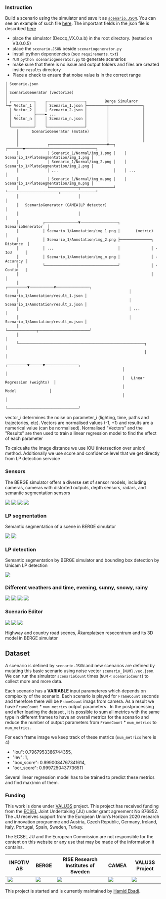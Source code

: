 ### Instruction
Build a scenario using the simulator and save it as [`scenario.JSON`](scenario.JSON). You can see an example of such file [here](scenario.JSON). The important fields in the json file is described [here](InputExample.JSON)

- place the simulator (Deccq_VX.0.a.b) in the root directory. (tested on V3.0.0.5)
- place the `scenario.JSON` beside `scenariogenerator.py`
- install python dependencies (see `requirements.txt`) 
- run `python scenariogenerator.py` to generate scenarios
- make sure that there is no issue and output folders and files are created inside `results` directory
- Place a check to ensure that noise value is in the correct range

```
│ Scenario.json
│
│ ScenarioGenerator (vectorize)
│
│ ┌──────────┐    ┌─────────────────┐        Berge Simularor
└─► Vector_1 │    │ Scenario_1.json ├─────────┬───────────────┐
  │ Vector_2 │    │ Scenario_2.json │         │               │
  │ ...      ├────► ...             │         │               │
  │ Vector_n │    │ Scenario_n.json │         │               │
  │          │    │                 │         │               │
  └──────────┘    └─────────────────┘         │               │
     │      ScenarioGenerator (mutate)        │               │
     │                                        │               │
     │                                        │               │
     │             ┌──────────────────────────▼──┐    ┌───────▼────────────────────────────────┐
     │             │ Scenario_1/Normal/img_1.png │    │ Scenario_1/PlateSegmentation/img_1.png │
     │             │ Scenario_1/Normal/img_2.png │    │ Scenario_1/PlateSegmentation/img_2.png │
     │             │ ...                         │    │ ...                                    │
     │             │ Scenario_1/Normal/img_m.png │    │ Scenario_1/PlateSegmentation/img_m.png │
     │             └─────────────┬───────────────┘    └───────────────────────┬────────────────┘
     │                           │                                            │
     │   ScenarioGenerator (CAMEA│LP detector)                                │
     │                           │                                            │
     │           ┌───────────────▼─────────────────┐       ScenarioGenerator  │
     │           │ Scenario_1/Annotation/img_1.png │       (metric)           │
     │           │ Scenario_1/Annotation/img_2.png ├──────────────┐ Distance  │
     │           │ ...                             │              │ -IoU      │
     │           │ Scenario_1/Annotation/img_m.png │              │ -Accuracy │
     │           └─────────────────────────────────┘              │ -Confid   |
     │                                                            │           │
     │                                                  ┌─────────▼───────────▼───────────────┐
     │                                                  │ Scenario_1/Annotation/result_1.json │
     │                                                  │ Scenario_1/Annotation/result_2.json │
     │                                                  │ ...                                 │
     │                                                  │ Scenario_1/Annotation/result_m.json │
     │                                                  └─────────────┬───────────────────────┘
     │                                                                │
     └─────────────────────────────────────────────────────────┐      │
                                                               │      │
                                                     ┌─────────▼──────▼───────────────┐
                                                     │                                │
                                                     │   Linear Regression (weights)  │
                                                     │            Model               │
                                                     │                                │
                                                     └────────────────────────────────┘                                                
```

vector_i determines the noise on parameter_i (lighting, time, paths and trajectories, etc).
Vectors are normalised values (-1, +1) and results are a numerical value (can be normalised). Normalised "Vectors" and the "Results" are then used to train a linear regression model to find the effect of each parameter  

To calcualte the image distance we use IOU (intersection over union) method. Additionally we use score and confidence level that we get directly from LP detection servcice





### Sensors
The BERGE simulator offers a diverse set of sensor models, including cameras, cameras with distorted outputs, depth sensors, radars, and semantic segmentation sensors 

![](logos/camera.png)
![](logos/distorted.png)
![](logos/depth.png)
![](logos/segmentation.png)

### LP segmentation
Semantic segmentation of a scene in BERGE simulator

![](logos/l5.png)
![](logos/l6.png)

### LP detection
Semantic segmentation by BERGE simulator and bounding box detection by Unicam LP detection

![](logos/sim-lp.png)

### Different weathers and time, evening, sunny, snowy, rainy
![](logos/x1.png)
![](logos/x2.png)
![](logos/x3.png)
![](logos/x4.png)

### Scenario Editor
![](logos/editr1.png)
![](logos/highway0.png)
![](logos/highway1.png)

Highway and country road scenes, Åkareplatsen resecentrum and its 3D model in BERGE simulator

## Dataset
A scenario is defined by  `scenario.JSON` and new scenarios are defined by mutating this basic scenario using noise vector `scenario_{NUM}.vec.json`.  We can run the simulator `scenarioCount` times (`NUM` < `scenarioCount`) to collect more and more data. 

Each scenario has a **VARIABLE** input parameteres which depends on complexity of the scenario.
Each scenario is played for `FrameCount` seconds and therefore there will be `FrameCount` imags from camera.
As a result we have `FrameCount` * `num_metrics` output parameters . In the postprocessing and after loading the dataset , it is possible to sum all metrics with the same type in different frames to have an overall metrics for the scenario and reduce the number of output parameters from `FrameCount` * `num_metrics` to `num_metrics`.

For each frame image we keep track of these metrics (`num_metrics` here is 4) 
- "iou": 0.7967953386744355,
- "lev": 1,
- "box_score": 0.9990084767341614,
- "ocr_score": 0.9997250437736511

Several linear regression model has to be trained to predict these metrics and find max/min of them.

### Funding 
This work is done under [VALU3S](https://valu3s.eu) project. This project has received funding from the [ECSEL](https://www.ecsel.eu) Joint Undertaking (JU) under grant agreement No 876852. The JU receives support from the European Union’s Horizon 2020 research and innovation programme and Austria, Czech Republic, Germany, Ireland, Italy, Portugal, Spain, Sweden, Turkey.

The ECSEL JU and the European Commission are not responsible for the content on this website or any use that may be made of the information it contains.


INFOTIV AB | BERGE | RISE Research Institutes of Sweden | CAMEA  | VALU3S Project
------------ |  ------------  | ------------  | ------------ | ------------ 
![](logos/INFOTIV-logo.png) | ![](logos/BergeFullcolourlogo.png)  | ![](logos/RISE-logo.png)  | ![](logos/camea-logo.png) |  ![](logos/VALU3S-logo.png) 

This project is started and is currently maintained by [Hamid Ebadi](https://github.com/ebadi).

